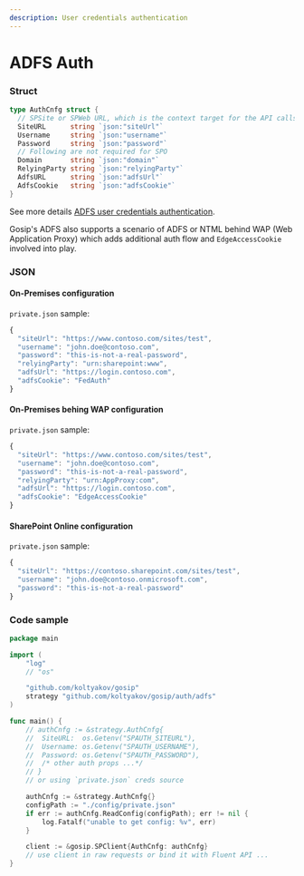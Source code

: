 ```yaml
---
description: User credentials authentication
---
```


# ADFS Auth

### Struct

```go
type AuthCnfg struct {
  // SPSite or SPWeb URL, which is the context target for the API calls
  SiteURL      string `json:"siteUrl"`
  Username     string `json:"username"`
  Password     string `json:"password"`
  // Following are not required for SPO
  Domain       string `json:"domain"`
  RelyingParty string `json:"relyingParty"`
  AdfsURL      string `json:"adfsUrl"`
  AdfsCookie   string `json:"adfsCookie"`
}
```

See more details [ADFS user credentials authentication](https://github.com/s-kainet/node-sp-auth/wiki/ADFS-user-credentials-authentication).

Gosip's ADFS also supports a scenario of ADFS or NTML behind WAP \(Web Application Proxy\) which adds additional auth flow and `EdgeAccessCookie` involved into play.

### JSON

#### On-Premises configuration

`private.json` sample:

```javascript
{
  "siteUrl": "https://www.contoso.com/sites/test",
  "username": "john.doe@contoso.com",
  "password": "this-is-not-a-real-password",
  "relyingParty": "urn:sharepoint:www",
  "adfsUrl": "https://login.contoso.com",
  "adfsCookie": "FedAuth"
}
```

#### On-Premises behing WAP configuration

`private.json` sample:

```javascript
{
  "siteUrl": "https://www.contoso.com/sites/test",
  "username": "john.doe@contoso.com",
  "password": "this-is-not-a-real-password",
  "relyingParty": "urn:AppProxy:com",
  "adfsUrl": "https://login.contoso.com",
  "adfsCookie": "EdgeAccessCookie"
}
```

#### SharePoint Online configuration

`private.json` sample:

```javascript
{
  "siteUrl": "https://contoso.sharepoint.com/sites/test",
  "username": "john.doe@contoso.onmicrosoft.com",
  "password": "this-is-not-a-real-password"
}
```

### Code sample

```go
package main

import (
	"log"
	// "os"

	"github.com/koltyakov/gosip"
	strategy "github.com/koltyakov/gosip/auth/adfs"
)

func main() {
	// authCnfg := &strategy.AuthCnfg{
	// 	SiteURL:  os.Getenv("SPAUTH_SITEURL"),
	// 	Username: os.Getenv("SPAUTH_USERNAME"),
	// 	Password: os.Getenv("SPAUTH_PASSWORD"),
	//	/* other auth props ...*/
	// }
	// or using `private.json` creds source

	authCnfg := &strategy.AuthCnfg{}
	configPath := "./config/private.json"
	if err := authCnfg.ReadConfig(configPath); err != nil {
		log.Fatalf("unable to get config: %v", err)
	}

	client := &gosip.SPClient{AuthCnfg: authCnfg}
	// use client in raw requests or bind it with Fluent API ...
}
```


